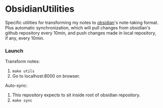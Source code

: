 # ObsidianUtilities

Specific utilities for transforming my notes to [obsidian](https://obsidian.md/)'s note-taking format.<br>
Plus automatic synchronization, which will pull changes from obsidian's github repository every 10min, and push changes made in local repository, if any, every 10min.

### Launch
Transform notes:
1. `make utils`
2. Go to localhost:8000 on browser.

Auto-sync:
1. This repository expects to sit inside root of obsidian repository.
2. `make sync`
